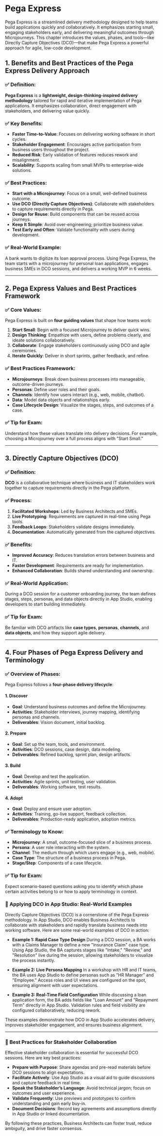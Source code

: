 # **Pega Express**
Pega Express is a streamlined delivery methodology designed to help teams build applications quickly and collaboratively. It emphasizes starting small, engaging stakeholders early, and delivering meaningful outcomes through Microjourneys. This chapter introduces the values, phases, and tools—like Directly Capture Objectives (DCO)—that make Pega Express a powerful approach for agile, low-code development.


## **1. Benefits and Best Practices of the Pega Express Delivery Approach**

### ✅ Definition:
**Pega Express** is a **lightweight, design-thinking-inspired delivery methodology** tailored for rapid and iterative implementation of Pega applications. It emphasizes collaboration, direct engagement with stakeholders, and delivering value quickly.

### ✅ Key Benefits:
- **Faster Time-to-Value**: Focuses on delivering working software in short cycles.
- **Stakeholder Engagement**: Encourages active participation from business users throughout the project.
- **Reduced Risk**: Early validation of features reduces rework and misalignment.
- **Scalability**: Supports scaling from small MVPs to enterprise-wide solutions.

### ✅ Best Practices:
- **Start with a Microjourney**: Focus on a small, well-defined business outcome.
- **Use DCO (Directly Capture Objectives)**: Collaborate with stakeholders to capture requirements directly in Pega.
- **Design for Reuse**: Build components that can be reused across journeys.
- **Keep It Simple**: Avoid over-engineering; prioritize business value.
- **Test Early and Often**: Validate functionality with users during development.

### ✅ Real-World Example:
A bank wants to digitize its loan approval process. Using Pega Express, the team starts with a microjourney for personal loan applications, engages business SMEs in DCO sessions, and delivers a working MVP in 6 weeks.

---

## **2. Pega Express Values and Best Practices Framework**

### ✅ Core Values:
Pega Express is built on **four guiding values** that shape how teams work:

1. **Start Small**: Begin with a focused Microjourney to deliver quick wins.
2. **Design Thinking**: Empathize with users, define problems clearly, and ideate solutions collaboratively.
3. **Collaborate**: Engage stakeholders continuously using DCO and agile ceremonies.
4. **Iterate Quickly**: Deliver in short sprints, gather feedback, and refine.

### ✅ Best Practices Framework:
- **Microjourneys**: Break down business processes into manageable, outcome-driven journeys.
- **Personas**: Define user roles and their goals.
- **Channels**: Identify how users interact (e.g., web, mobile, chatbot).
- **Data**: Model data objects and relationships early.
- **Case Lifecycle Design**: Visualize the stages, steps, and outcomes of a case.

### ✅ Tip for Exam:
Understand how these values translate into delivery decisions. For example, choosing a Microjourney over a full process aligns with "Start Small."

---

## **3. Directly Capture Objectives (DCO)**

### ✅ Definition:
**DCO** is a collaborative technique where business and IT stakeholders work together to capture requirements directly in the Pega platform.

### ✅ Process:
1. **Facilitated Workshops**: Led by Business Architects and SMEs.
2. **Live Prototyping**: Requirements are captured in real-time using Pega tools.
3. **Feedback Loops**: Stakeholders validate designs immediately.
4. **Documentation**: Automatically generated from the captured objectives.

### ✅ Benefits:
- **Improved Accuracy**: Reduces translation errors between business and IT.
- **Faster Development**: Requirements are ready for implementation.
- **Enhanced Collaboration**: Builds shared understanding and ownership.

### ✅ Real-World Application:
During a DCO session for a customer onboarding journey, the team defines stages, steps, personas, and data objects directly in App Studio, enabling developers to start building immediately.

### ✅ Tip for Exam:
Be familiar with DCO artifacts like **case types**, **personas**, **channels**, and **data objects**, and how they support agile delivery.

---

## **4. Four Phases of Pega Express Delivery and Terminology**

### ✅ Overview of Phases:
Pega Express follows a **four-phase delivery lifecycle**:

#### 1. **Discover**
- **Goal**: Understand business outcomes and define the Microjourney.
- **Activities**: Stakeholder interviews, journey mapping, identifying personas and channels.
- **Deliverables**: Vision document, initial backlog.

#### 2. **Prepare**
- **Goal**: Set up the team, tools, and environment.
- **Activities**: DCO sessions, case design, data modeling.
- **Deliverables**: Refined backlog, sprint plan, design artifacts.

#### 3. **Build**
- **Goal**: Develop and test the application.
- **Activities**: Agile sprints, unit testing, user validation.
- **Deliverables**: Working software, test results.

#### 4. **Adopt**
- **Goal**: Deploy and ensure user adoption.
- **Activities**: Training, go-live support, feedback collection.
- **Deliverables**: Production-ready application, adoption metrics.

### ✅ Terminology to Know:
- **Microjourney**: A small, outcome-focused slice of a business process.
- **Persona**: A user role interacting with the system.
- **Channel**: The medium through which users engage (e.g., web, mobile).
- **Case Type**: The structure of a business process in Pega.
- **Stage/Step**: Components of a case lifecycle.

### ✅ Tip for Exam:
Expect scenario-based questions asking you to identify which phase certain activities belong to or how to apply terminology in context.


### 🔄 **Applying DCO in App Studio: Real-World Examples**

Directly Capture Objectives (DCO) is a cornerstone of the Pega Express methodology. In App Studio, DCO enables Business Architects to collaborate with stakeholders and rapidly translate business needs into working software. Here are some real-world examples of DCO in action:

- **Example 1: Rapid Case Type Design**
  During a DCO session, a BA works with a Claims Manager to define a new "Insurance Claim" case type. Using App Studio, the BA captures stages like "Intake," "Review," and "Resolution" live during the session, allowing stakeholders to visualize the process instantly.

- **Example 2: Live Persona Mapping**
  In a workshop with HR and IT teams, the BA uses App Studio to define personas such as "HR Manager" and "Employee." Access roles and UI views are configured on the spot, ensuring alignment with user expectations.

- **Example 3: Real-Time Field Configuration**
  While discussing a loan application form, the BA adds fields like "Loan Amount" and "Repayment Term" directly in App Studio. Validation rules and field visibility are configured collaboratively, reducing rework.

These examples demonstrate how DCO in App Studio accelerates delivery, improves stakeholder engagement, and ensures business alignment.

---

### 🤝 **Best Practices for Stakeholder Collaboration**

Effective stakeholder collaboration is essential for successful DCO sessions. Here are key best practices:

- **Prepare with Purpose**: Share agendas and pre-read materials before DCO sessions to align expectations.
- **Facilitate Actively**: Use App Studio as a visual aid to guide discussions and capture feedback in real time.
- **Speak the Stakeholder’s Language**: Avoid technical jargon; focus on outcomes and user experience.
- **Validate Frequently**: Use previews and prototypes to confirm understanding and gain early buy-in.
- **Document Decisions**: Record key agreements and assumptions directly in App Studio or linked documentation.

By following these practices, Business Architects can foster trust, reduce ambiguity, and drive faster consensus.
